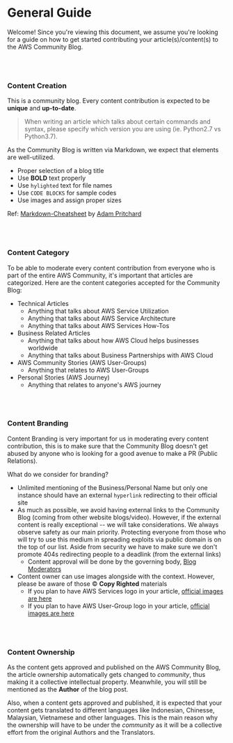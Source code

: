 # General Guide
Welcome! Since you're viewing this document, we assume you're looking for a guide on how to get started contributing your article(s)/content(s) to the AWS Community Blog.

<br>
<br>

### Content Creation
This is a community blog. Every content contribution is expected to be **unique** and **up-to-date**.

> When writing an article which talks about certain commands and syntax, please specify which version you are using (ie. Python2.7 vs Python3.7).

As the Community Blog is written via Markdown, we expect that elements are well-utilized. 

- Proper selection of a blog title
- Use **BOLD** text properly
- Use `hylighted` text for file names
- Use ```CODE BLOCKS``` for sample codes
- Use images and assign proper sizes

Ref: [Markdown-Cheatsheet](https://github.com/adam-p/markdown-here/wiki/Markdown-Cheatsheet) by [Adam Pritchard](https://github.com/adam-p)

<br>
<br>

### Content Category
To be able to moderate every content contribution from everyone who is part of the entire AWS Community, it's important that articles are categorized. Here are the content categories accepted for the Community Blog:

- Technical Articles
    - Anything that talks about AWS Service Utilization
    - Anything that talks about AWS Service Architecture
    - Anything that talks about AWS Services How-Tos
- Business Related Articles
    - Anything that talks about how AWS Cloud helps businesses worldwide
    - Anything that talks about Business Partnerships with AWS Cloud
- AWS Community Stories (AWS User-Groups)
    - Anything that relates to AWS User-Groups
- Personal Stories (AWS Journey)
    - Anything that relates to anyone's AWS journey

<br>
<br>

### Content Branding
Content Branding is very important for us in moderating every content contribution, this is to make sure that the Community Blog doesn't get abused by anyone who is looking for a good avenue to make a PR (Public Relations).

What do we consider for branding?

- Unlimited mentioning of the Business/Personal Name but only one instance should have an external `hyperlink` redirecting to their official site
- As much as possible, we avoid having external links to the Community Blog (coming from other website blogs/video). However, if the external content is really exceptional -- we will take considerations. We always observe safety as our main priority. Protecting everyone from those who will try to use this medium in spreading exploits via public domain is on the top of our list. Aside from security we have to make sure we don't promote 404s redirecting people to a deadlink (from the external links)
    - Content approval will be done by the governing body, [Blog Moderators](../blog-moderation/README.md)
- Content owner can use images alongside with the context. However, please be aware of those © **Copy Righted** materials
    - If you plan to have AWS Services logo in your article, [official images are here](../blog-images/aws-services-logo/README.md)
    - If you plan to have AWS User-Group logo in your article, [official images are here](../blog-images/aws-usergroup-logo/README.md)

<br>
<br>

### Content Ownership
As the content gets approved and published on the AWS Community Blog, the article ownership automatically gets changed to _community_, thus making it a collective intellectual property. Meanwhile, you will still be mentioned as the **Author** of the blog post.

Also, when a content gets approved and published, it is expected that your content gets translated to different languages like Indonesian, Chinesse, Malaysian, Vietnamese and other languages. This is the main reason why the ownership will have to be under the _community_ as it will be a collective effort from the original Authors and the Translators.